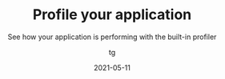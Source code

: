 ---
date: 2021-05-11
title: Profile your application
technologies: [java]
topics: [latest, ultimate]
author: tg
subtitle: See how your application is performing with the built-in profiler
thumbnail: ./thumbnail.png
cardThumbnail: ./card.png
shortVideo:
  poster: ./tip.png
  url: https://youtu.be/wuoil5EBB_c
longVideo:
  poster: ./poster_long.png
  url: https://youtu.be/OQcyAtukps4
seealso:
  - title: Profiling tools
    href: https://www.jetbrains.com/help/idea/cpu-profiler.html
leadin: |
  Access the profiler window using Find Action, **⌘⇧A** (macOS), or **Ctrl+Shift+A** (Windows/Linux), or via the quick access buttons, and it shows a list of running processes

  Click on a process to attach a profiler to it, for example a CPU profiler. The IDE will show the results, for example as a Flame Graph.

  Click on a process in the profiler window to edit the configurations of the profilers.

  Right click on a process in the profiler window to capture a memory snapshot at this moment in time. Open this to see which objects are taking up the most space on the heap.

  Right click on a process in the profiler window to see the CPU and Memory use in real time. This is really helpful for getting a current view on what's happening in the application right now.

  Find out more about the profiler in IntelliJ IDEA's [help documentation](https://www.jetbrains.com/help/idea/cpu-profiler.html).

---